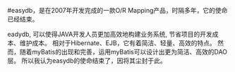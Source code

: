 ﻿#easydb，是在2007年开发完成的一款O/R Mapping产品，时隔多年，它的使命已经结束。

eadydb, 可以使得JAVA开发人员更加高效地构建业务系统, 节省项目的开发成本、维护成本。 相对于Hibernate、EJB，它有着简洁、轻量、高效的特点。
然而，随着myBatis的出现和完善，运用myBatis可以设计出更为简洁、高效的DAO层。 所以我认为easydb的使命结束了，因将其尘封于此。
